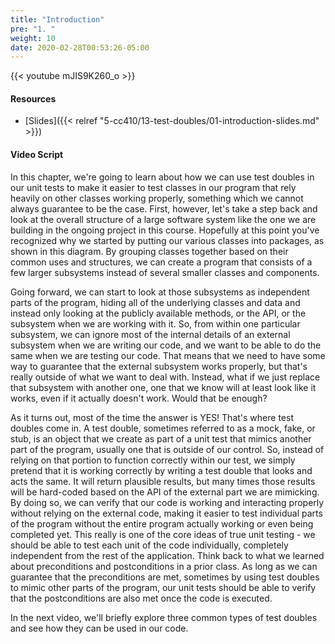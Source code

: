 ```yaml
---
title: "Introduction"
pre: "1. "
weight: 10
date: 2020-02-28T00:53:26-05:00
---
```


{{< youtube mJIS9K260_o >}}

#### Resources

* [Slides]({{< relref "5-cc410/13-test-doubles/01-introduction-slides.md" >}})

#### Video Script

In this chapter, we're going to learn about how we can use test doubles in our unit tests to make it easier to test classes in our program that rely heavily on other classes working properly, something which we cannot always guarantee to be the case. First, however, let's take a step back and look at the overall structure of a large software system like the one we are building in the ongoing project in this course. Hopefully at this point you've recognized why we started by putting our various classes into packages, as shown in this diagram. By grouping classes together based on their common uses and structures, we can create a program that consists of a few larger subsystems instead of several smaller classes and components. 

Going forward, we can start to look at those subsystems as independent parts of the program, hiding all of the underlying classes and data and instead only looking at the publicly available methods, or the API, or the subsystem when we are working with it. So, from within one particular subsystem, we can ignore most of the internal details of an external subsystem when we are writing our code, and we want to be able to do the same when we are testing our code. That means that we need to have some way to guarantee that the external subsystem works properly, but that's really outside of what we want to deal with. Instead, what if we just replace that subsystem with another one, one that we know will at least look like it works, even if it actually doesn't work. Would that be enough?

As it turns out, most of the time the answer is YES! That's where test doubles come in. A test double, sometimes referred to as a mock, fake, or stub, is an object that we create as part of a unit test that mimics another part of the program, usually one that is outside of our control. So, instead of relying on that portion to function correctly within our test, we simply pretend that it is working correctly by writing a test double that looks and acts the same. It will return plausible results, but many times those results will be hard-coded based on the API of the external part we are mimicking. By doing so, we can verify that our code is working and interacting properly without relying on the external code, making it easier to test individual parts of the program without the entire program actually working or even being completed yet. This really is one of the core ideas of true unit testing - we should be able to test each unit of the code individually, completely independent from the rest of the application. Think back to what we learned about preconditions and postconditions in a prior class. As long as we can guarantee that the preconditions are met, sometimes by using test doubles to mimic other parts of the program, our unit tests should be able to verify that the postconditions are also met once the code is executed.

In the next video, we'll briefly explore three common types of test doubles and see how they can be used in our code. 